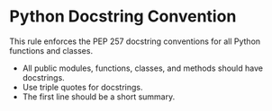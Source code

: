 # Python Docstring Convention

This rule enforces the PEP 257 docstring conventions for all Python functions and classes.

- All public modules, functions, classes, and methods should have docstrings.
- Use triple quotes for docstrings.
- The first line should be a short summary.
